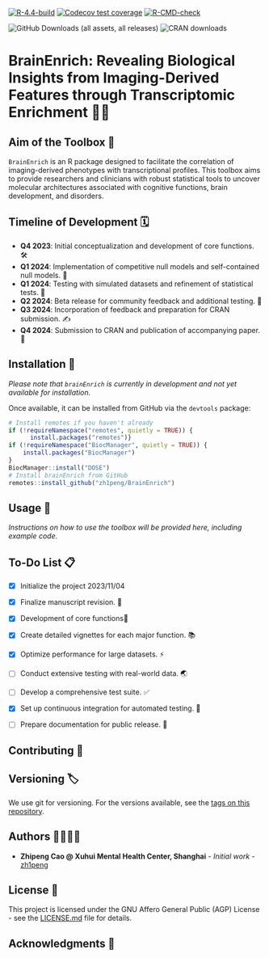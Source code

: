 [![R-4.4-build](https://github.com/zh1peng/BrainEnrich/actions/workflows/R-4.4-build.yml/badge.svg)](https://github.com/zh1peng/BrainEnrich/actions/workflows/R-4.4-build.yml)
[![Codecov test coverage](https://codecov.io/gh/zh1peng/BrainEnrich/graph/badge.svg)](https://app.codecov.io/gh/zh1peng/BrainEnrich)
[![R-CMD-check](https://github.com/zh1peng/BrainEnrich/actions/workflows/R-CMD-check.yml/badge.svg)](https://github.com/zh1peng/BrainEnrich/actions/workflows/R-CMD-check.yml)

![GitHub Downloads (all assets, all releases)](https://img.shields.io/github/downloads/zh1peng/BrainEnrich/total?logo=plume&label=Download&color=%23328da8)
![CRAN downloads](https://cranlogs.r-pkg.org/badges/grand-total/BrainEnrich)


# BrainEnrich: Revealing Biological Insights from Imaging-Derived Features through Transcriptomic Enrichment 🧠🧬

## Aim of the Toolbox 🎯

`BrainEnrich` is an R package designed to facilitate the correlation of imaging-derived phenotypes with transcriptional profiles. This toolbox aims to provide researchers and clinicians with robust statistical tools to uncover molecular architectures associated with cognitive functions, brain development, and disorders.

## Timeline of Development 🗓️

- **Q4 2023**: Initial conceptualization and development of core functions. 🛠️
- **Q1 2024**: Implementation of competitive null models and self-contained null models. 🧪
- **Q1 2024**: Testing with simulated datasets and refinement of statistical tests. 🔬
- **Q2 2024**: Beta release for community feedback and additional testing. 🔄
- **Q3 2024**: Incorporation of feedback and preparation for CRAN submission. ✍️
- **Q4 2024**: Submission to CRAN and publication of accompanying paper. 📰

## Installation 💾

*Please note that `brainEnrich` is currently in development and not yet available for installation.*

Once available, it can be installed from GitHub via the `devtools` package:

```r
# Install remotes if you haven't already
if (!requireNamespace("remotes", quietly = TRUE)) {
      install.packages("remotes")}
if (!requireNamespace("BiocManager", quietly = TRUE)) {
    install.packages("BiocManager")
}
BiocManager::install("DOSE")
# Install brainEnrich from GitHub
remotes::install_github("zh1peng/BrainEnrich")
```

## Usage 📖

*Instructions on how to use the toolbox will be provided here, including example code.*

## To-Do List 📋
- [x] Initialize the project 2023/11/04
- [x] Finalize manuscript revision. 🔧
- [x] Development of core functions🔧
- [x] Create detailed vignettes for each major function. 📚
- [x] Optimize performance for large datasets. ⚡
- [ ] Conduct extensive testing with real-world data. 🌏
- [ ] Develop a comprehensive test suite. ✅
- [x] Set up continuous integration for automated testing. 🔄
- [ ] Prepare documentation for public release. 📄


## Contributing 🤝


## Versioning 🏷️
We use git for versioning. For the versions available, see the [tags on this repository](https://github.com/zh1peng/brainEnrich/tags).



## Authors 👩‍💻👨‍💻

* **Zhipeng Cao @ Xuhui Mental Health Center, Shanghai** - *Initial work* - [zh1peng](https://github.com/zh1peng)

## License 📜

This project is licensed under the GNU Affero General Public (AGP) License - see the [LICENSE.md](LICENSE.md) file for details.

## Acknowledgments 👏
